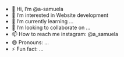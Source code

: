 - 👋 Hi, I’m @a-samuela
- 👀 I’m interested in Website development
- 🌱 I’m currently learning ...
- 💞️ I’m looking to collaborate on ...
- 📫 How to reach me instagram: @a_samuela
- 😄 Pronouns: ...
- ⚡ Fun fact: ...

<!---
a-samuela/a-samuela is a ✨ special ✨ repository because its `README.md` (this file) appears on your GitHub profile.
You can click the Preview link to take a look at your changes.
--->
